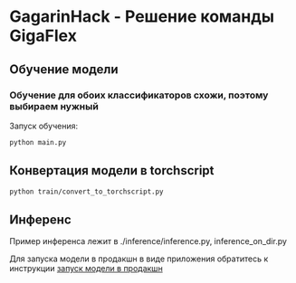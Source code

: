 # GagarinHack - Решение команды GigaFlex

## Обучение модели

### Обучение для обоих классификаторов схожи, поэтому выбираем нужный

Запуск обучения:

```bash
python main.py
```

## Конвертация модели в torchscript

```bash
python train/convert_to_torchscript.py 
```

## Инференс
Пример инференса лежит в ./inference/inference.py, inference_on_dir.py


Для запуска модели в продакшн в виде приложения обратитесь к инструкции [запуск модели в продакшн](flet_app/README.md)
